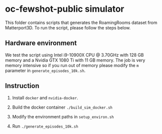 # oc-fewshot-public simulator

This folder contains scripts that generates the RoamingRooms dataset from
Matterport3D. To run the script, please follow the steps below.

## Hardware environment
We test the script using Intel i9-10900X CPU @ 3.70GHz with 128 GB memory and a
Nvidia GTX 1080 Ti with 11 GB memory. The job is very memory intensive so if
you run out of memory please modify the `m` parameter in
`generate_episodes_10k.sh`.

## Instruction
1. Install `docker` and `nvidia-docker`.

2. Build the docker container `./build_sim_docker.sh`

3. Modify the environment paths in `setup_environ.sh`

4. Run `./generate_episodes_10k.sh`
